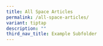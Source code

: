 ```yaml
---
title: All Space Articles
permalink: /all-space-articles/
variant: tiptap
description: ""
third_nav_title: Example Subfolder
---
```

